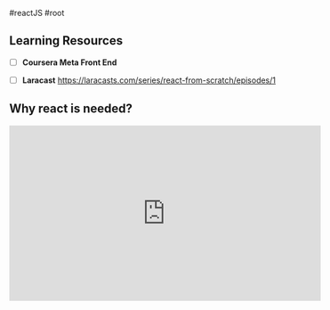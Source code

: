 #reactJS #root 

## Learning Resources
- [ ] **Coursera Meta Front End**
- [ ] **Laracast**
	https://laracasts.com/series/react-from-scratch/episodes/1


## **Why react is needed?**
<iframe width="560" height="315" src="https://www.youtube.com/embed/5Xy-t8k_M4A?si=tyepUuVEUqXdvrdX" title="YouTube video player" frameborder="0" allow="accelerometer; autoplay; clipboard-write; encrypted-media; gyroscope; picture-in-picture; web-share" referrerpolicy="strict-origin-when-cross-origin" allowfullscreen></iframe>
